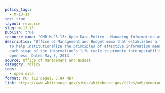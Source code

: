 ```yaml
---
policy_tags:
  - M-13-13
toc: true
layout: resource
slug: m-13-13
publish: true
resource_name: "OMB M-13-13: Open Data Policy – Managing Information as an Asset"
description: "Office of Management and Budget memo that establishes a framework
  to help institutionalize the principles of effective information management at
  each stage of the information's life cycle to promote interoperability and
  openness. Dated May 9, 2013. "
source: Office of Management and Budget
category: Policy
tags:
  - open data
format: PDF (12 pages, 5.84 MB)
link: https://www.whitehouse.gov/sites/whitehouse.gov/files/omb/memoranda/2013/m-13-13.pdf
---
```

